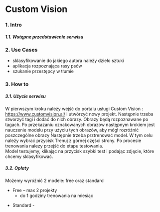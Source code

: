 
# Custom  Vision

### 1. Intro
##### 1.1. Wstępne przedstawienie serwisu

### 2. Use Cases
* sklasyfikowanie do jakiego autora należy dzieło sztuki
* aplikacja rozpoznająca rasy psów
* szukanie przestępcy w tłumie

### 3. How to
##### 3.1. Użycie serwisu
W pierwszym kroku należy wejść do portalu usługi Custom Vision : https://www.customvision.ai/  i utwórzyć nowy projekt. Następnie trzeba stworzyć tagi i dodać do nich obrazy. Obrazy będą rozpoznawane po tagach. Po przekazaniu oznakowanych obrazów następnym krokiem jest nauczenie modelu przy użyciu tych obrazów, aby mógł rozróżnić poszczególne obrazy Następnie trzeba prztrenować model. W tym celu należy wybrać przycisk Trenuj z górnej części strony. Po procesie trenowania nalezy przejść do etapu testowania.  
Model testujemy, klikając na przycisk szybki test i podając zdjęcie, które chcemy sklasyfikować.


##### 3.2. Opłaty
Możemy wyróżnić 2 modele: free oraz standard <br/>
- Free 
  – max 2 projekty  <br/>
  - do 1 godziny trenowania na miesiąc <br/>
* Standard - <br/>

